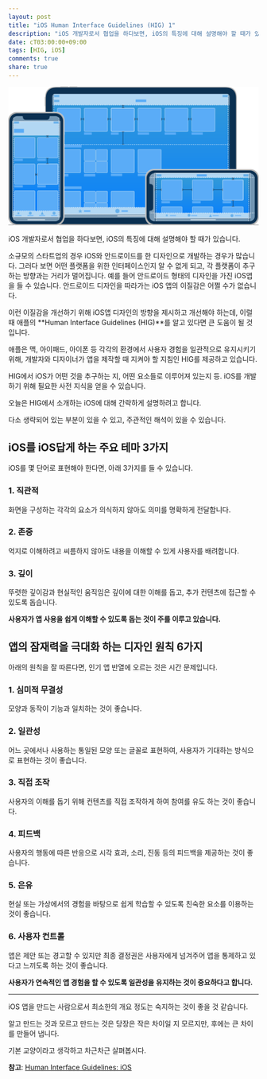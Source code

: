 ```yaml
---
layout: post
title: "iOS Human Interface Guidelines (HIG) 1"
description: "iOS 개발자로서 협업을 하다보면, iOS의 특징에 대해 설명해야 할 때가 있습니다."
date: cT03:00:00+09:00
tags: [HIG, iOS]
comments: true
share: true
---
```


![iOS-Hero.svg](/images/iOS-Hero.svg)

iOS 개발자로서 협업을 하다보면, iOS의 특징에 대해 설명해야 할 때가 있습니다. 

소규모의 스타트업의 경우 iOS와 안드로이드를 한 디자인으로 개발하는 경우가 많습니다. 그러다 보면 어떤 플랫폼을 위한 인터페이스인지 알 수 없게 되고, 각 플랫폼이 추구하는 방향과는 거리가 멀어집니다. 예를 들어 안드로이드 형태의 디자인을 가진 iOS앱을 들 수 있습니다.  안드로이드 디자인을 따라가는 iOS 앱의 이질감은 어쩔 수가 없습니다.

이런 이질감을 개선하기 위해 iOS앱 디자인의 방향을 제시하고 개선해야 하는데, 이럴 때 애플의 **Human Interface Guidelines (HIG)**를 알고 있다면 큰 도움이 될 것입니다.

애플은 맥, 아이패드, 아이폰 등 각각의 환경에서 사용자 경험을 일관적으로 유지시키기 위해, 개발자와 디자이너가 앱을 제작할 때 지켜야 할 지침인 HIG를 제공하고 있습니다.

HIG에서 iOS가 어떤 것을 추구하는 지, 어떤 요소들로 이루어져 있는지 등. iOS를 개발하기 위해 필요한 사전 지식을 얻을 수 있습니다.

오늘은 HIG에서 소개하는 iOS에 대해 간략하게 설명하려고 합니다.

다소 생략되어 있는 부분이 있을 수 있고, 주관적인 해석이 있을 수 있습니다.

## iOS를 iOS답게 하는 주요 테마 3가지

iOS를 몇 단어로 표현해야 한다면, 아래 3가지를 들 수 있습니다.

### 1. 직관적

화면을 구성하는 각각의 요소가 의식하지 않아도 의미를 명확하게 전달합니다.

### 2. 존중

억지로 이해하려고 씨름하지 않아도 내용을 이해할 수 있게 사용자를 배려합니다.

### 3. 깊이

뚜렷한 깊이감과 현실적인 움직임은 깊이에 대한 이해를 돕고, 추가 컨텐츠에 접근할 수 있도록 돕습니다.

**사용자가 앱 사용을 쉽게 이해할 수 있도록 돕는 것이 주를 이루고 있습니다.**

## 앱의 잠재력을 극대화 하는 디자인 원칙 6가지

아래의 원칙을 잘 따른다면, 인기 앱 반열에 오르는 것은 시간 문제입니다.

### 1. 심미적 무결성

모양과 동작이 기능과 일치하는 것이 좋습니다.

### 2. 일관성

어느 곳에서나 사용하는 통일된 모양 또는 글꼴로 표현하여, 사용자가 기대하는 방식으로 표현하는 것이 좋습니다.

### 3. 직접 조작

사용자의 이해를 돕기 위해 컨텐츠를 직접 조작하게 하여 참여를 유도 하는 것이 좋습니다.

### 4. 피드백

사용자의 행동에 따른 반응으로 시각 효과, 소리, 진동 등의 피드백을 제공하는 것이 좋습니다.

### 5. 은유

현실 또는 가상에서의 경험을 바탕으로 쉽게 학습할 수 있도록 친숙한 요소를 이용하는 것이 좋습니다.

### 6. 사용자 컨트롤

앱은 제안 또는 경고할 수 있지만 최종 결정권은 사용자에게 넘겨주어 앱을 통제하고 있다고 느끼도록 하는 것이 좋습니다.

**사용자가 연속적인 앱 경험을 할 수 있도록 일관성을 유지하는 것이 중요하다고 합니다.**

---

iOS 앱을 만드는 사람으로서 최소한의 개요 정도는 숙지하는 것이 좋을 것 같습니다.

알고 만드는 것과 모르고 만드는 것은 당장은 작은 차이일 지 모르지만, 후에는 큰 차이를 만들어 냅니다.

기본 교양이라고 생각하고 차근차근 살펴봅시다.

**참고**: [Human Interface Guidelines: iOS](https://developer.apple.com/design/human-interface-guidelines/ios/overview/themes/)